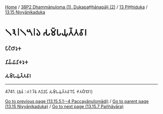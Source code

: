 
[Home](/) / [38P2 Dhammānuloma (1), Dukapaṭṭhānapāḷi (2)](../../../38P2.md) / [13 Piṭṭhiduka](../../13.md) / [13.15 Niyyānikaduka](../13.15.md)

# 𑁧𑁩𑁇𑁧𑁫𑁇𑁬 𑀲𑀫𑁆𑀧𑀬𑀼𑀢𑁆𑀢𑀯𑀸𑀭

### 𑀧𑀺𑀝𑁆𑀞𑀺𑀤𑀼𑀓

### 𑀦𑀺𑀬𑁆𑀬𑀸𑀦𑀺𑀓𑀤𑀼𑀓

### 𑀲𑀫𑁆𑀧𑀬𑀼𑀢𑁆𑀢𑀯𑀸𑀭

---

4741\. (𑀏𑀯𑀁 𑀇𑀢𑀭𑁂 𑀤𑁆𑀯𑁂 𑀕𑀡𑀦𑀸𑀧𑀺 𑀲𑀫𑁆𑀧𑀬𑀼𑀢𑁆𑀢𑀯𑀸𑀭𑁄𑀧𑀺 𑀓𑀸𑀢𑀩𑁆𑀩𑁄𑁇)



[Go to previous page (13.15.5.1--4 Paccayānulomādi)](13.15.5/13.15.5.1--4.md) / [Go to parent page (13.15 Niyyānikaduka)](../13.15.md) / [Go to next page (13.15.7 Pañhāvāra)](13.15.7.md)


